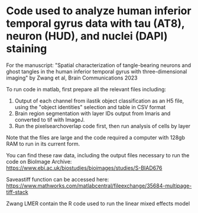 # Code used to analyze human inferior temporal gyrus data with tau (AT8), neuron (HUD), and nuclei (DAPI) staining

For the manuscript: "Spatial characterization of tangle-bearing neurons and ghost tangles in the human inferior temporal gyrus with three-dimensional imaging" by Zwang et al, Brain Communications 2023

To run code in matlab, first prepare all the relevant files including:
1) Output of each channel from ilastik object classification as an H5 file, using the "object identities" selection and table in CSV format
2) Brain region segmentation with layer IDs output from Imaris and converted to tif with ImageJ.
3) Run the pixelsearchoverlap code first, then run analysis of cells by layer

Note that the files are large and the code required a computer with 128gb RAM to run in its current form.

You can find these raw data, including the output files necessary to run the code on BioImage Archive: https://www.ebi.ac.uk/biostudies/bioimages/studies/S-BIAD676

Saveastiff function can be accessed here: https://www.mathworks.com/matlabcentral/fileexchange/35684-multipage-tiff-stack

Zwang LMER contain the R code used to run the linear mixed effects model
